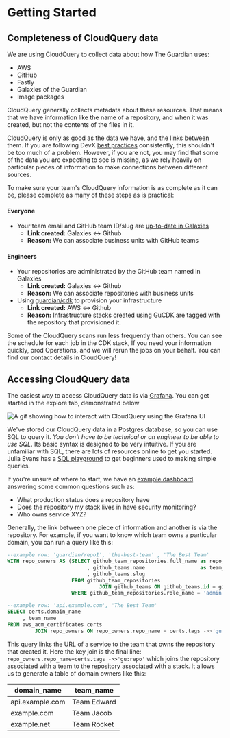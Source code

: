 # Getting Started

## Completeness of CloudQuery data

We are using CloudQuery to collect data about how The Guardian uses:

- AWS
- GitHub
- Fastly
- Galaxies of the Guardian
- Image packages

CloudQuery generally collects metadata about these resources. That means that we have information like the name of a
repository, and when it was created, but not the contents of the files in it.

CloudQuery is only as good as the data we have, and the links between them. If you are following
DevX [best practices](https://github.com/guardian/recommendations/blob/main/best-practices.md) consistently, this
shouldn't be too much of a problem. However, if you are not, you may find that some of the data you are expecting to see
is missing, as we rely heavily on particular pieces of information to make connections between different sources.

To make sure your team's CloudQuery information is as complete as it can be, please complete as many of these steps as
is practical:

#### Everyone

- Your team email and GitHub team ID/slug
  are [up-to-date in Galaxies](https://github.com/guardian/galaxies/blob/main/shared/data/teams.ts)
  - **Link created:** Galaxies &harr; Github
  - **Reason:** We can associate business units with GitHub teams

#### Engineers

- Your repositories are administrated by the GitHub team named in Galaxies
  - **Link created:** Galaxies &harr; Github
  - **Reason:** We can associate repositories with business units
- Using [guardian/cdk](https://github.com/guardian/cdk) to provision your infrastructure
  - **Link created:** AWS &harr; Github
  - **Reason:** Infrastructure stacks created using GuCDK are tagged with the repository that provisioned it.

Some of the CloudQuery scans run less frequently than others. You can see the schedule for each job in the CDK stack, If
you need your information quickly, prod Operations, and we will rerun the jobs on your behalf. You can find our
contact details in CloudQuery!

## Accessing CloudQuery data

The easiest way to access CloudQuery data is via [Grafana](https://metrics.gutools.co.uk/).
You can get started in the explore tab, demonstrated below

![A gif showing how to interact with CloudQuery using the Grafana UI](img/queryVideo.gif)

We've stored our CloudQuery data in a Postgres database, so you can use SQL to query it. _You don't have to be technical
or an engineer to be able to use SQL_. Its basic syntax is designed to be very intuitive. If you are unfamiliar with
SQL, there are lots of resources online to get you started. Julia Evans has
a [SQL playground](https://sql-playground.wizardzines.com/) to get beginners used to making simple queries.

If you're unsure of where to start, we have
an [example dashboard](https://metrics.gutools.co.uk/d/KpxfmalVz/devx-cloudquery-okr-dashboard?orgId=1&refresh=1d)
answering some common questions such as:

- What production status does a repository have
- Does the repository my stack lives in have security monitoring?
- Who owns service XYZ?

Generally, the link between one piece of information and another is via the repository. For example, if you want to know
which team owns a particular domain, you can run a query like this:

```sql
--example row: 'guardian/repo1', 'the-best-team' , 'The Best Team'
WITH repo_owners AS (SELECT github_team_repositories.full_name as repo_name
                          , github_teams.name                  as team_name
                          , github_teams.slug
                     FROM github_team_repositories
                              JOIN github_teams ON github_teams.id = github_team_repositories.team_id
                     WHERE github_team_repositories.role_name = 'admin')

--example row: 'api.example.com', 'The Best Team'
SELECT certs.domain_name
     , team_name
FROM aws_acm_certificates certs
         JOIN repo_owners ON repo_owners.repo_name = certs.tags ->>'gu:repo'

```

This query links the URL of a service to the team that owns the repository that created it. Here the key join is the
final line: `repo_owners.repo_name=certs.tags ->>'gu:repo'` which joins the repository associated with a team to the
repository associated with a stack. It allows us to generate a table of domain owners like this:

| domain_name     | team_name   |
| --------------- | ----------- |
| api.example.com | Team Edward |
| example.com     | Team Jacob  |
| example.net     | Team Rocket |
